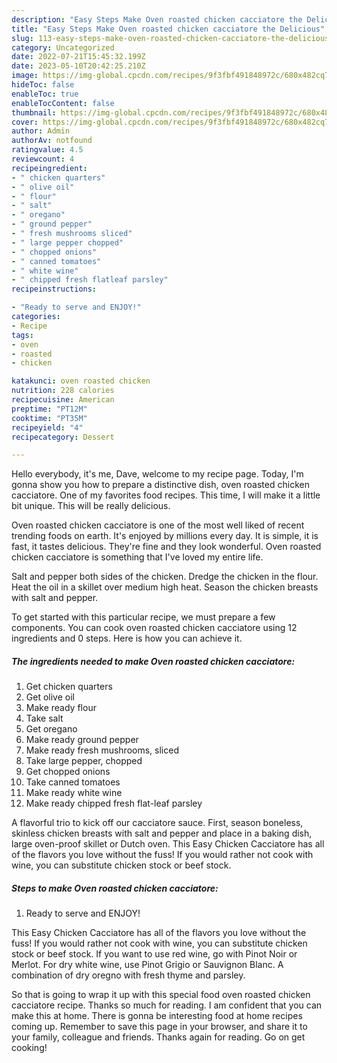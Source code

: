 ```yaml
---
description: "Easy Steps Make Oven roasted chicken cacciatore the Delicious"
title: "Easy Steps Make Oven roasted chicken cacciatore the Delicious"
slug: 113-easy-steps-make-oven-roasted-chicken-cacciatore-the-delicious
category: Uncategorized
date: 2022-07-21T15:45:32.199Z
date: 2023-05-10T20:42:25.210Z
image: https://img-global.cpcdn.com/recipes/9f3fbf491848972c/680x482cq70/oven-roasted-chicken-cacciatore-recipe-main-photo.jpg
hideToc: false
enableToc: true
enableTocContent: false
thumbnail: https://img-global.cpcdn.com/recipes/9f3fbf491848972c/680x482cq70/oven-roasted-chicken-cacciatore-recipe-main-photo.jpg
cover: https://img-global.cpcdn.com/recipes/9f3fbf491848972c/680x482cq70/oven-roasted-chicken-cacciatore-recipe-main-photo.jpg
author: Admin
authorAv: notfound
ratingvalue: 4.5
reviewcount: 4
recipeingredient:
- " chicken quarters"
- " olive oil"
- " flour"
- " salt"
- " oregano"
- " ground pepper"
- " fresh mushrooms sliced"
- " large pepper chopped"
- " chopped onions"
- " canned tomatoes"
- " white wine"
- " chipped fresh flatleaf parsley"
recipeinstructions:

- "Ready to serve and ENJOY!"
categories:
- Recipe
tags:
- oven
- roasted
- chicken

katakunci: oven roasted chicken 
nutrition: 228 calories
recipecuisine: American
preptime: "PT12M"
cooktime: "PT35M"
recipeyield: "4"
recipecategory: Dessert

---
```



Hello everybody, it's me, Dave, welcome to my recipe page. Today, I'm gonna show you how to prepare a distinctive dish, oven roasted chicken cacciatore. One of my favorites food recipes. This time, I will make it a little bit unique. This will be really delicious.

Oven roasted chicken cacciatore is one of the most well liked of recent trending foods on earth. It's enjoyed by millions every day. It is simple, it is fast, it tastes delicious. They're fine and they look wonderful. Oven roasted chicken cacciatore is something that I've loved my entire life.

Salt and pepper both sides of the chicken. Dredge the chicken in the flour. Heat the oil in a skillet over medium high heat. Season the chicken breasts with salt and pepper.


To get started with this particular recipe, we must prepare a few components. You can cook oven roasted chicken cacciatore using 12 ingredients and 0 steps. Here is how you can achieve it.

<!--inarticleads1-->

##### The ingredients needed to make Oven roasted chicken cacciatore:

1. Get  chicken quarters
1. Get  olive oil
1. Make ready  flour
1. Take  salt
1. Get  oregano
1. Make ready  ground pepper
1. Make ready  fresh mushrooms, sliced
1. Take  large pepper, chopped
1. Get  chopped onions
1. Take  canned tomatoes
1. Make ready  white wine
1. Make ready  chipped fresh flat-leaf parsley


A flavorful trio to kick off our cacciatore sauce. First, season boneless, skinless chicken breasts with salt and pepper and place in a baking dish, large oven-proof skillet or Dutch oven. This Easy Chicken Cacciatore has all of the flavors you love without the fuss! If you would rather not cook with wine, you can substitute chicken stock or beef stock. 

<!--inarticleads2-->

##### Steps to make Oven roasted chicken cacciatore:


1. Ready to serve and ENJOY!

This Easy Chicken Cacciatore has all of the flavors you love without the fuss! If you would rather not cook with wine, you can substitute chicken stock or beef stock. If you want to use red wine, go with Pinot Noir or Merlot. For dry white wine, use Pinot Grigio or Sauvignon Blanc. A combination of dry oregno with fresh thyme and parsley. 

So that is going to wrap it up with this special food oven roasted chicken cacciatore recipe. Thanks so much for reading. I am confident that you can make this at home. There is gonna be interesting food at home recipes coming up. Remember to save this page in your browser, and share it to your family, colleague and friends. Thanks again for reading. Go on get cooking!
